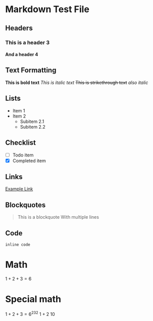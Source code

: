 # Markdown Test File

## Headers
### This is a header 3
#### And a header 4
## Text Formatting
**This is bold text**
_This is italic text_
~~This is strikethrough text~~
*also italic*
## Lists
- Item 1
- Item 2
  - Subitem 2.1
  - Subitem 2.2


## Checklist

- [ ] Todo item
- [x] Completed item

## Links

[Example Link](https://example.com)

## Blockquotes

> This is a blockquote
> With multiple lines

## Code

`inline code`

# Math

$1+2+3=6$

# Special math

$1+2+3=6 ^232$
$1+2 ~10$

